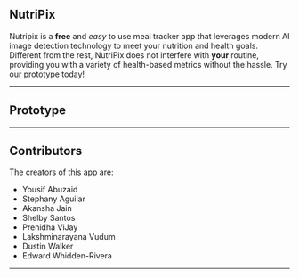 ## NutriPix 
Nutripix is a **free** and *easy* to use meal tracker app that leverages modern AI image detection technology to meet your nutrition and health goals. Different from the rest, NutriPix does not interfere with **your** routine, providing you with a variety of health-based metrics without the hassle. Try our prototype today!
*** 
## Prototype 

*** 
## Contributors 
The creators of this app are:
* Yousif Abuzaid
* Stephany Aguilar
* Akansha Jain
* Shelby Santos
* Prenidha ViJay
* Lakshminarayana Vudum
* Dustin Walker
* Edward Whidden-Rivera
*** 
